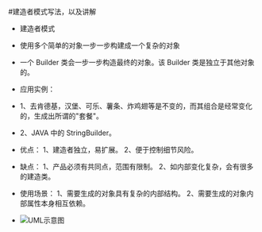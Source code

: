 #建造者模式写法，以及讲解

- 建造者模式
- 使用多个简单的对象一步一步构建成一个复杂的对象
- 一个 Builder 类会一步一步构造最终的对象。该 Builder 类是独立于其他对象的。

- 应用实例： 
- 1、去肯德基，汉堡、可乐、薯条、炸鸡翅等是不变的，而其组合是经常变化的，生成出所谓的"套餐"。 
- 2、JAVA 中的 StringBuilder。

- 优点： 1、建造者独立，易扩展。 2、便于控制细节风险。
- 缺点： 1、产品必须有共同点，范围有限制。 2、如内部变化复杂，会有很多的建造类。
- 使用场景： 1、需要生成的对象具有复杂的内部结构。 2、需要生成的对象内部属性本身相互依赖。
- ![UML示意图](https://github.com/pigzhuzhu55/Design/blob/master/src/example/builder/5.png?raw=true)